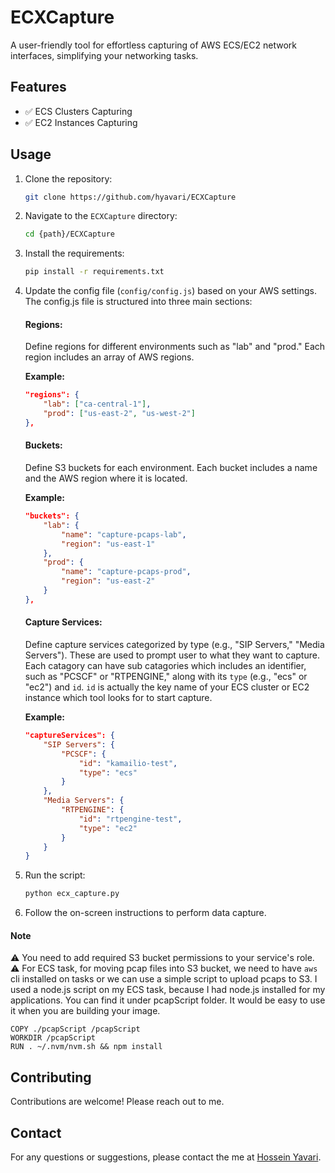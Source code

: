 # ECXCapture
A user-friendly tool for effortless capturing of AWS ECS/EC2 network interfaces, simplifying your networking tasks.


## Features
- ✅ ECS Clusters Capturing
- ✅ EC2 Instances Capturing

## Usage

1. Clone the repository:
    ```bash
    git clone https://github.com/hyavari/ECXCapture
    ```
2. Navigate to the `ECXCapture` directory:
    ```bash
    cd {path}/ECXCapture
    ```
3. Install the requirements:
    ```bash
    pip install -r requirements.txt
    ```
4. Update the config file (`config/config.js`) based on your AWS settings. The config.js file is structured into three main sections:

    #### Regions:

    Define regions for different environments such as "lab" and "prod." Each region includes an array of AWS regions.

    **Example:**

    ``` json
    "regions": {
        "lab": ["ca-central-1"],
        "prod": ["us-east-2", "us-west-2"]
    },
    ```

    #### Buckets:

    Define S3 buckets for each environment. Each bucket includes a name and the AWS region where it is located.

    **Example:**

    ```json
    "buckets": {
        "lab": {
            "name": "capture-pcaps-lab",
            "region": "us-east-1"
        },
        "prod": {
            "name": "capture-pcaps-prod",
            "region": "us-east-2"
        }
    },
    ```
    #### Capture Services:

    Define capture services categorized by type (e.g., "SIP Servers," "Media Servers"). These are used to prompt user to what they want to capture.
    Each catagory can have sub catagories which includes an identifier, such as "PCSCF" or "RTPENGINE," along with its `type` (e.g., "ecs" or "ec2") and `id`. `id` is actually the key name of your ECS cluster or EC2 instance which tool looks for to start capture.

    **Example:**

    ```json
    "captureServices": {
        "SIP Servers": {
            "PCSCF": {
                "id": "kamailio-test",
                "type": "ecs"
            }
        },
        "Media Servers": {
            "RTPENGINE": {
                "id": "rtpengine-test",
                "type": "ec2"
            }
        }
    }
    ```
6. Run the script:
    ```bash
    python ecx_capture.py
    ```
6. Follow the on-screen instructions to perform data capture.

#### Note 
⚠️ You need to add required S3 bucket permissions to your service's role.
⚠️ For ECS task, for moving pcap files into S3 bucket, we need to have `aws` cli installed on tasks or we can use a simple script
to upload pcaps to S3. I used a node.js script on my ECS task, because I had node.js installed for my applications. You can find it under pcapScript folder. It would be easy to use it when you are building your image.

``` docker
COPY ./pcapScript /pcapScript
WORKDIR /pcapScript
RUN . ~/.nvm/nvm.sh && npm install
```

## Contributing
Contributions are welcome! Please reach out to me.

## Contact
For any questions or suggestions, please contact the me at [Hossein Yavari](mailto:hyavari26@gmail.com).
